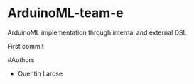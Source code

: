 # ArduinoML-team-e
ArduinoML implementation through internal and external DSL

First commit 

#Authors
- Quentin Larose

